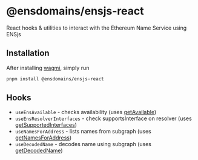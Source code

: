 # @ensdomains/ensjs-react

React hooks & utilities to interact with the Ethereum Name Service using ENSjs

## Installation

After installing [wagmi](https://wagmi.sh), simply run

```sh
pnpm install @ensdomains/ensjs-react
```

## Hooks

- `useEnsAvailable` - checks availability (uses [getAvailable](docs/public/function.getAvailable.md))
- `useEnsResolverInterfaces` - check supportsInterface on resolver (uses [getSupportedInterfaces](docs/public/function.getSupportedInterfaces.md))
- `useNamesForAddress` - lists names from subgraph (uses [getNamesForAddress](docs/subgraph/function.getNamesForAddress.md))
- `useDecodedName` - decodes name using subgraph (uses [getDecodedName](docs/subgraph/function.getDecodedName.md))
